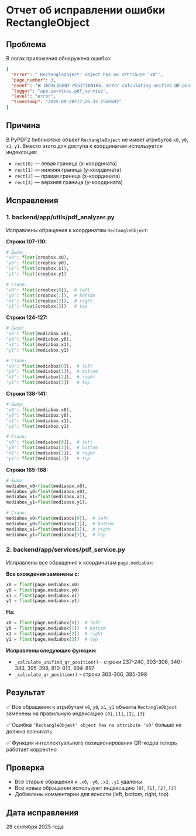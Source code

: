 # Отчет об исправлении ошибки RectangleObject

## Проблема
В логах приложения обнаружена ошибка:
```json
{
  "error": "'RectangleObject' object has no attribute 'x0'", 
  "page_number": 3, 
  "event": "❌ INTELIGENT POSITIONING. Error calculating unified QR position", 
  "logger": "app.services.pdf_service", 
  "level": "error", 
  "timestamp": "2025-09-28T17:26:33.156659Z"
}
```

## Причина
В PyPDF2 библиотеке объект `RectangleObject` не имеет атрибутов `x0`, `y0`, `x1`, `y1`. Вместо этого для доступа к координатам используется индексация:
- `rect[0]` — левая граница (x-координата)
- `rect[1]` — нижняя граница (y-координата)  
- `rect[2]` — правая граница (x-координата)
- `rect[3]` — верхняя граница (y-координата)

## Исправления

### 1. backend/app/utils/pdf_analyzer.py
Исправлены обращения к координатам `RectangleObject`:

**Строки 107-110:**
```python
# Было:
"x0": float(cropbox.x0),
"y0": float(cropbox.y0),
"x1": float(cropbox.x1),
"y1": float(cropbox.y1)

# Стало:
"x0": float(cropbox[0]),  # left
"y0": float(cropbox[1]),  # bottom
"x1": float(cropbox[2]),  # right
"y1": float(cropbox[3])   # top
```

**Строки 124-127:**
```python
# Было:
"x0": float(mediabox.x0),
"y0": float(mediabox.y0),
"x1": float(mediabox.x1),
"y1": float(mediabox.y1)

# Стало:
"x0": float(mediabox[0]),  # left
"y0": float(mediabox[1]),  # bottom
"x1": float(mediabox[2]),  # right
"y1": float(mediabox[3])   # top
```

**Строки 138-141:**
```python
# Было:
"x0": float(mediabox.x0),
"y0": float(mediabox.y0),
"x1": float(mediabox.x1),
"y1": float(mediabox.y1)

# Стало:
"x0": float(mediabox[0]),  # left
"y0": float(mediabox[1]),  # bottom
"x1": float(mediabox[2]),  # right
"y1": float(mediabox[3])   # top
```

**Строки 165-168:**
```python
# Было:
mediabox_x0=float(mediabox.x0),
mediabox_y0=float(mediabox.y0),
mediabox_x1=float(mediabox.x1),
mediabox_y1=float(mediabox.y1),

# Стало:
mediabox_x0=float(mediabox[0]),  # left
mediabox_y0=float(mediabox[1]),  # bottom
mediabox_x1=float(mediabox[2]),  # right
mediabox_y1=float(mediabox[3]),  # top
```

### 2. backend/app/services/pdf_service.py
Исправлены все обращения к координатам `page.mediabox`:

**Все вхождения заменены с:**
```python
x0 = float(page.mediabox.x0)
y0 = float(page.mediabox.y0)
x1 = float(page.mediabox.x1)
y1 = float(page.mediabox.y1)
```

**На:**
```python
x0 = float(page.mediabox[0])  # left
y0 = float(page.mediabox[1])  # bottom
x1 = float(page.mediabox[2])  # right
y1 = float(page.mediabox[3])  # top
```

**Исправлены следующие функции:**
- `_calculate_unified_qr_position()` - строки 237-240, 303-306, 340-343, 395-398, 810-813, 894-897
- `_calculate_qr_position()` - строки 303-306, 395-398

## Результат
✅ Все обращения к атрибутам `x0`, `y0`, `x1`, `y1` объекта `RectangleObject` заменены на правильную индексацию `[0]`, `[1]`, `[2]`, `[3]`

✅ Ошибка `'RectangleObject' object has no attribute 'x0'` больше не должна возникать

✅ Функция интеллектуального позиционирования QR-кодов теперь работает корректно

## Проверка
- Все старые обращения к `.x0`, `.y0`, `.x1`, `.y1` удалены
- Все новые обращения используют индексацию `[0]`, `[1]`, `[2]`, `[3]`
- Добавлены комментарии для ясности (left, bottom, right, top)

## Дата исправления
28 сентября 2025 года
